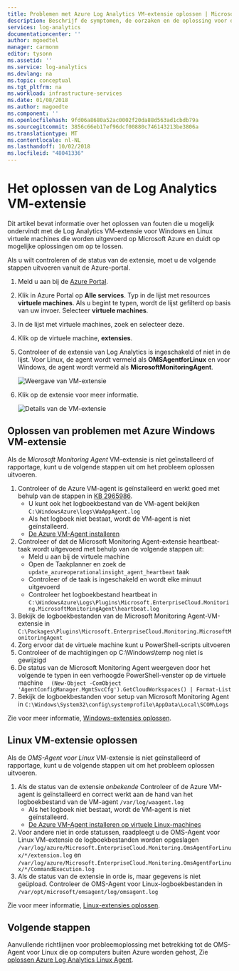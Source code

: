 ```yaml
---
title: Problemen met Azure Log Analytics VM-extensie oplossen | Microsoft Docs
description: Beschrijf de symptomen, de oorzaken en de oplossing voor de meest voorkomende problemen met de Log Analytics VM-extensie voor Windows en Linux Azure-VM's.
services: log-analytics
documentationcenter: ''
author: mgoedtel
manager: carmonm
editor: tysonn
ms.assetid: ''
ms.service: log-analytics
ms.devlang: na
ms.topic: conceptual
ms.tgt_pltfrm: na
ms.workload: infrastructure-services
ms.date: 01/08/2018
ms.author: magoedte
ms.component: ''
ms.openlocfilehash: 9fd06a8680a52ac0002f20da88d563ad1cbdb79a
ms.sourcegitcommit: 3856c66eb17ef96dcf00880c746143213be3806a
ms.translationtype: MT
ms.contentlocale: nl-NL
ms.lasthandoff: 10/02/2018
ms.locfileid: "48041336"
---
```

# <a name="troubleshooting-the-log-analytics-vm-extension"></a>Het oplossen van de Log Analytics VM-extensie
Dit artikel bevat informatie over het oplossen van fouten die u mogelijk ondervindt met de Log Analytics VM-extensie voor Windows en Linux virtuele machines die worden uitgevoerd op Microsoft Azure en duidt op mogelijke oplossingen om op te lossen.

Als u wilt controleren of de status van de extensie, moet u de volgende stappen uitvoeren vanuit de Azure-portal.

1. Meld u aan bij de [Azure Portal](http://portal.azure.com).
2. Klik in Azure Portal op **Alle services**. Typ in de lijst met resources **virtuele machines**. Als u begint te typen, wordt de lijst gefilterd op basis van uw invoer. Selecteer **virtuele machines**.
3. In de lijst met virtuele machines, zoek en selecteer deze.
3. Klik op de virtuele machine, **extensies**.
4. Controleer of de extensie van Log Analytics is ingeschakeld of niet in de lijst.  Voor Linux, de agent wordt vermeld als **OMSAgentforLinux** en voor Windows, de agent wordt vermeld als **MicrosoftMonitoringAgent**.

   ![Weergave van VM-extensie](./media/log-analytics-azure-vmext-troubleshoot/log-analytics-vmview-extensions.png)

4. Klik op de extensie voor meer informatie. 

   ![Details van de VM-extensie](./media/log-analytics-azure-vmext-troubleshoot/log-analytics-vmview-extensiondetails.png)

## <a name="troubleshooting-azure-windows-vm-extension"></a>Oplossen van problemen met Azure Windows VM-extensie

Als de *Microsoft Monitoring Agent* VM-extensie is niet geïnstalleerd of rapportage, kunt u de volgende stappen uit om het probleem oplossen uitvoeren.

1. Controleer of de Azure VM-agent is geïnstalleerd en werkt goed met behulp van de stappen in [KB 2965986](https://support.microsoft.com/kb/2965986#mt1).
   * U kunt ook het logboekbestand van de VM-agent bekijken `C:\WindowsAzure\logs\WaAppAgent.log`
   * Als het logboek niet bestaat, wordt de VM-agent is niet geïnstalleerd.
   * [De Azure VM-Agent installeren](log-analytics-quick-collect-azurevm.md#enable-the-log-analytics-vm-extension)
2. Controleer of dat de Microsoft Monitoring Agent-extensie heartbeat-taak wordt uitgevoerd met behulp van de volgende stappen uit:
   * Meld u aan bij de virtuele machine
   * Open de Taakplanner en zoek de `update_azureoperationalinsight_agent_heartbeat` taak
   * Controleer of de taak is ingeschakeld en wordt elke minuut uitgevoerd
   * Controleer het logboekbestand heartbeat in `C:\WindowsAzure\Logs\Plugins\Microsoft.EnterpriseCloud.Monitoring.MicrosoftMonitoringAgent\heartbeat.log`
3. Bekijk de logboekbestanden van de Microsoft Monitoring Agent-VM-extensie in `C:\Packages\Plugins\Microsoft.EnterpriseCloud.Monitoring.MicrosoftMonitoringAgent`
4. Zorg ervoor dat de virtuele machine kunt u PowerShell-scripts uitvoeren
5. Controleer of de machtigingen op C:\Windows\temp nog niet is gewijzigd
6. De status van de Microsoft Monitoring Agent weergeven door het volgende te typen in een verhoogde PowerShell-venster op de virtuele machine `  (New-Object -ComObject 'AgentConfigManager.MgmtSvcCfg').GetCloudWorkspaces() | Format-List`
7. Bekijk de logboekbestanden voor setup van Microsoft Monitoring Agent in `C:\Windows\System32\config\systemprofile\AppData\Local\SCOM\Logs`

Zie voor meer informatie, [Windows-extensies oplossen](../virtual-machines/windows/extensions-oms.md).

## <a name="troubleshooting-linux-vm-extension"></a>Linux VM-extensie oplossen
Als de *OMS-Agent voor Linux* VM-extensie is niet geïnstalleerd of rapportage, kunt u de volgende stappen uit om het probleem oplossen uitvoeren.

1. Als de status van de extensie *onbekende* Controleer of de Azure VM-agent is geïnstalleerd en correct werkt aan de hand van het logboekbestand van de VM-agent `/var/log/waagent.log`
   * Als het logboek niet bestaat, wordt de VM-agent is niet geïnstalleerd.
   * [De Azure VM-Agent installeren op virtuele Linux-machines](log-analytics-quick-collect-azurevm.md#enable-the-log-analytics-vm-extension)
2. Voor andere niet in orde statussen, raadpleegt u de OMS-Agent voor Linux VM-extensie de logboekbestanden worden opgeslagen `/var/log/azure/Microsoft.EnterpriseCloud.Monitoring.OmsAgentForLinux/*/extension.log` en `/var/log/azure/Microsoft.EnterpriseCloud.Monitoring.OmsAgentForLinux/*/CommandExecution.log`
3. Als de status van de extensie in orde is, maar gegevens is niet geüpload. Controleer de OMS-Agent voor Linux-logboekbestanden in `/var/opt/microsoft/omsagent/log/omsagent.log`

Zie voor meer informatie, [Linux-extensies oplossen](../virtual-machines/linux/extensions-oms.md).

## <a name="next-steps"></a>Volgende stappen

Aanvullende richtlijnen voor probleemoplossing met betrekking tot de OMS-Agent voor Linux die op computers buiten Azure worden gehost, Zie [oplossen Azure Log Analytics Linux Agent](log-analytics-agent-linux-support.md).  
